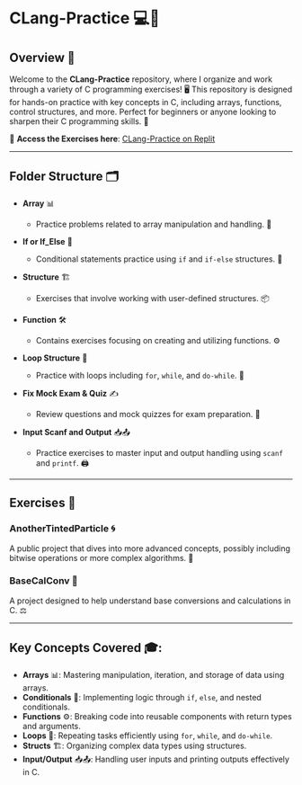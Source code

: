 # CLang-Practice 💻🔧

## **Overview** 📝

Welcome to the **CLang-Practice** repository, where I organize and work through a variety of C programming exercises! 🖥️ This repository is designed for hands-on practice with key concepts in C, including arrays, functions, control structures, and more. Perfect for beginners or anyone looking to sharpen their C programming skills. 🚀

🔗 **Access the Exercises here**: [CLang-Practice on Replit](https://replit.com/repls/folder/Exercise%20%26%20Practice)

---

## **Folder Structure** 🗂️

- **Array** 📊
  - Practice problems related to array manipulation and handling. 🧮
  
- **If or If_Else** 🔄
  - Conditional statements practice using `if` and `if-else` structures. 🔀

- **Structure** 🏗️
  - Exercises that involve working with user-defined structures. 📦
  
- **Function** 🛠️
  - Contains exercises focusing on creating and utilizing functions. ⚙️

- **Loop Structure** 🔁
  - Practice with loops including `for`, `while`, and `do-while`. 🔂

- **Fix Mock Exam & Quiz** ✍️
  - Review questions and mock quizzes for exam preparation. 📝

- **Input Scanf and Output** 📥📤
  - Practice exercises to master input and output handling using `scanf` and `printf`. 🖨️

---

## **Exercises** 🎯

### **AnotherTintedParticle** 🌀
A public project that dives into more advanced concepts, possibly including bitwise operations or more complex algorithms. 🧠

### **BaseCalConv** 🔢
A project designed to help understand base conversions and calculations in C. ⚖️

---

## **Key Concepts Covered** 🎓:
- **Arrays** 📊: Mastering manipulation, iteration, and storage of data using arrays.
- **Conditionals** 🔄: Implementing logic through `if`, `else`, and nested conditionals.
- **Functions** ⚙️: Breaking code into reusable components with return types and arguments.
- **Loops** 🔁: Repeating tasks efficiently using `for`, `while`, and `do-while`.
- **Structs** 🏗️: Organizing complex data types using structures.
- **Input/Output** 📥📤: Handling user inputs and printing outputs effectively in C.

